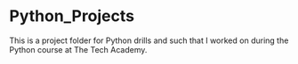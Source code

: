 # Python_Projects

This is a project folder for Python drills and such that I worked on during the Python course at The Tech Academy. 
